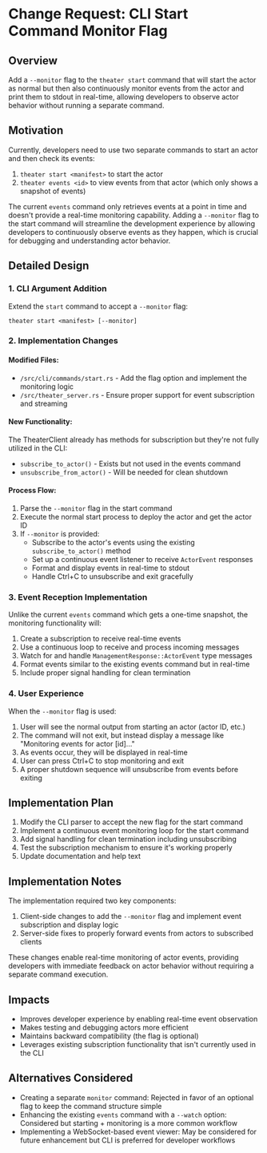 # Change Request: CLI Start Command Monitor Flag

## Overview
Add a `--monitor` flag to the `theater start` command that will start the actor as normal but then also continuously monitor events from the actor and print them to stdout in real-time, allowing developers to observe actor behavior without running a separate command.

## Motivation
Currently, developers need to use two separate commands to start an actor and then check its events:
1. `theater start <manifest>` to start the actor
2. `theater events <id>` to view events from that actor (which only shows a snapshot of events)

The current `events` command only retrieves events at a point in time and doesn't provide a real-time monitoring capability. Adding a `--monitor` flag to the start command will streamline the development experience by allowing developers to continuously observe events as they happen, which is crucial for debugging and understanding actor behavior.

## Detailed Design

### 1. CLI Argument Addition
Extend the `start` command to accept a `--monitor` flag:

```
theater start <manifest> [--monitor]
```

### 2. Implementation Changes

#### Modified Files:
- `/src/cli/commands/start.rs` - Add the flag option and implement the monitoring logic
- `/src/theater_server.rs` - Ensure proper support for event subscription and streaming

#### New Functionality:
The TheaterClient already has methods for subscription but they're not fully utilized in the CLI:
- `subscribe_to_actor()` - Exists but not used in the events command
- `unsubscribe_from_actor()` - Will be needed for clean shutdown

#### Process Flow:
1. Parse the `--monitor` flag in the start command
2. Execute the normal start process to deploy the actor and get the actor ID
3. If `--monitor` is provided:
   - Subscribe to the actor's events using the existing `subscribe_to_actor()` method
   - Set up a continuous event listener to receive `ActorEvent` responses
   - Format and display events in real-time to stdout
   - Handle Ctrl+C to unsubscribe and exit gracefully

### 3. Event Reception Implementation
Unlike the current `events` command which gets a one-time snapshot, the monitoring functionality will:
1. Create a subscription to receive real-time events
2. Use a continuous loop to receive and process incoming messages
3. Watch for and handle `ManagementResponse::ActorEvent` type messages
4. Format events similar to the existing events command but in real-time
5. Include proper signal handling for clean termination

### 4. User Experience
When the `--monitor` flag is used:
1. User will see the normal output from starting an actor (actor ID, etc.)
2. The command will not exit, but instead display a message like "Monitoring events for actor [id]..."
3. As events occur, they will be displayed in real-time
4. User can press Ctrl+C to stop monitoring and exit
5. A proper shutdown sequence will unsubscribe from events before exiting

## Implementation Plan
1. Modify the CLI parser to accept the new flag for the start command
2. Implement a continuous event monitoring loop for the start command
3. Add signal handling for clean termination including unsubscribing
4. Test the subscription mechanism to ensure it's working properly
5. Update documentation and help text

## Implementation Notes

The implementation required two key components:

1. Client-side changes to add the `--monitor` flag and implement event subscription and display logic
2. Server-side fixes to properly forward events from actors to subscribed clients

These changes enable real-time monitoring of actor events, providing developers with immediate feedback on actor behavior without requiring a separate command execution.

## Impacts
- Improves developer experience by enabling real-time event observation
- Makes testing and debugging actors more efficient
- Maintains backward compatibility (the flag is optional)
- Leverages existing subscription functionality that isn't currently used in the CLI

## Alternatives Considered
- Creating a separate `monitor` command: Rejected in favor of an optional flag to keep the command structure simple
- Enhancing the existing `events` command with a `--watch` option: Considered but starting + monitoring is a more common workflow
- Implementing a WebSocket-based event viewer: May be considered for future enhancement but CLI is preferred for developer workflows